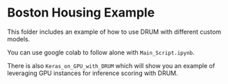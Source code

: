 # Boston Housing Example

This folder includes an example of how to use DRUM with different custom models.

 You can use google colab to follow alone with `Main_Script.ipynb`.

There is also `Keras_on_GPU_with_DRUM` which will show you an example of leveraging GPU instances for inference scoring with DRUM.
